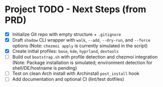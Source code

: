 # Project TODO - Next Steps (from PRD)

- [x] Initialize Git repo with empty structure + `.gitignore`
- [x] Draft `shadow` CLI wrapper with `walk`, `--add`, `--dry-run`, and `--force` options (Note: `chezmoi apply` is currently simulated in the script)
- [x] Create initial profiles: `base`, `kde`, `hyprland`, `devtools`
- [ ] Build out `bootstrap.sh` with profile detection and chezmoi integration (Note: Package installation is simulated; environment detection for shell/DE/hostname is pending)
- [ ] Test on clean Arch install with Archinstall `post_install` hook
- [ ] Add documentation and optional CI (lint/test dotfiles)
